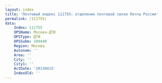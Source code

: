 ```yaml
---
layout: index
title: 'Почтовый индекс 111755: отделение почтовой связи Почты России'
permalink: /111755/
data:
    Index: 111755
    OPSName: Москва-ДТИ
    OPSType: ДТИ
    OPSSubm: 109440
    Region: Москва
    Autonom: ''
    Area: ''
    City: ''
    City1: ''
    ActDate: '20130415'
    IndexOld: ''
---
```

